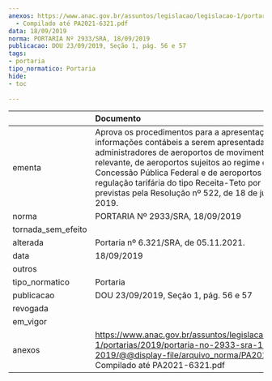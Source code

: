 ```yaml
---
anexos: https://www.anac.gov.br/assuntos/legislacao/legislacao-1/portarias/2019/portaria-no-2933-sra-18-09-2019/@@display-file/arquivo_norma/PA2019-2933
  - Compilado até PA2021-6321.pdf
data: 18/09/2019
norma: PORTARIA Nº 2933/SRA, 18/09/2019
publicacao: DOU 23/09/2019, Seção 1, pág. 56 e 57
tags:
- portaria
tipo_normatico: Portaria
hide: 
- toc 
 
---
```


|                    | Documento                                                                                                                                                                                                                                                                                                                                                            |
|:-------------------|:---------------------------------------------------------------------------------------------------------------------------------------------------------------------------------------------------------------------------------------------------------------------------------------------------------------------------------------------------------------------|
| ementa             | Aprova os procedimentos para a apresentação das informações contábeis a serem apresentadas pelos administradores de aeroportos de movimentação relevante, de aeroportos sujeitos ao regime de Concessão Pública Federal e de aeroportos sujeitos à regulação tarifária do tipo Receita-Teto por Passageiro, previstas pela Resolução nº 522, de 18 de julho de 2019. |
| norma              | PORTARIA Nº 2933/SRA, 18/09/2019                                                                                                                                                                                                                                                                                                                                     |
| tornada_sem_efeito |                                                                                                                                                                                                                                                                                                                                                                      |
| alterada           | Portaria nº 6.321/SRA, de 05.11.2021.                                                                                                                                                                                                                                                                                                                                |
| data               | 18/09/2019                                                                                                                                                                                                                                                                                                                                                           |
| outros             |                                                                                                                                                                                                                                                                                                                                                                      |
| tipo_normatico     | Portaria                                                                                                                                                                                                                                                                                                                                                             |
| publicacao         | DOU 23/09/2019, Seção 1, pág. 56 e 57                                                                                                                                                                                                                                                                                                                                |
| revogada           |                                                                                                                                                                                                                                                                                                                                                                      |
| em_vigor           |                                                                                                                                                                                                                                                                                                                                                                      |
| anexos             | https://www.anac.gov.br/assuntos/legislacao/legislacao-1/portarias/2019/portaria-no-2933-sra-18-09-2019/@@display-file/arquivo_norma/PA2019-2933 - Compilado até PA2021-6321.pdf                                                                                                                                                                                     |